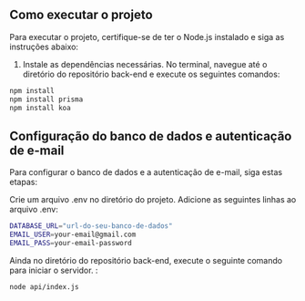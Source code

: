 ## Como executar o projeto
Para executar o projeto, certifique-se de ter o Node.js instalado e siga as instruções abaixo:

1. Instale as dependências necessárias. No terminal, navegue até o diretório do repositório back-end e execute os seguintes comandos:
   
```bash
npm install
npm install prisma
npm install koa
```
## Configuração do banco de dados e autenticação de e-mail
Para configurar o banco de dados e a autenticação de e-mail, siga estas etapas:

Crie um arquivo .env no diretório do projeto.
Adicione as seguintes linhas ao arquivo .env:
```bash
DATABASE_URL="url-do-seu-banco-de-dados"
EMAIL_USER=your-email@gmail.com
EMAIL_PASS=your-email-password
```
Ainda no diretório do repositório back-end, execute o seguinte comando para iniciar o servidor. :
```bash
node api/index.js
```
